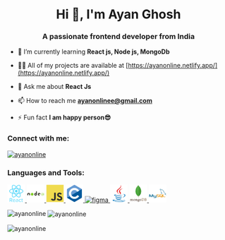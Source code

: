 <h1 align="center">Hi 👋, I'm Ayan Ghosh</h1>
<h3 align="center">A passionate frontend developer from India</h3>

- 🌱 I’m currently learning **React js, Node js, MongoDb**

- 👨‍💻 All of my projects are available at [https://ayanonline.netlify.app/](https://ayanonline.netlify.app/)

- 💬 Ask me about **React Js**

- 📫 How to reach me **ayanonlinee@gmail.com**

- ⚡ Fun fact **I am happy person😎**

<h3 align="left">Connect with me:</h3>
<p align="left">
<a href="https://linkedin.com/in/ayanonline" target="blank"><img align="center" src="https://raw.githubusercontent.com/rahuldkjain/github-profile-readme-generator/master/src/images/icons/Social/linked-in-alt.svg" alt="ayanonline" height="30" width="40" /></a>
</p>

<h3 align="left">Languages and Tools:</h3>
<p align="left"><a href="https://reactjs.org/" target="_blank" rel="noreferrer"> <img src="https://raw.githubusercontent.com/devicons/devicon/master/icons/react/react-original-wordmark.svg" alt="react" width="40" height="40"/> </a><a href="https://nodejs.org" target="_blank" rel="noreferrer"> <img src="https://raw.githubusercontent.com/devicons/devicon/master/icons/nodejs/nodejs-original-wordmark.svg" alt="nodejs" width="40" height="40"/> </a><a href="https://developer.mozilla.org/en-US/docs/Web/JavaScript" target="_blank" rel="noreferrer"> <img src="https://raw.githubusercontent.com/devicons/devicon/master/icons/javascript/javascript-original.svg" alt="javascript" width="40" height="40"/> </a> <a href="https://www.cprogramming.com/" target="_blank" rel="noreferrer"> <img src="https://raw.githubusercontent.com/devicons/devicon/master/icons/c/c-original.svg" alt="c" width="40" height="40"/> </a> <a href="https://www.figma.com/" target="_blank" rel="noreferrer"> <img src="https://www.vectorlogo.zone/logos/figma/figma-icon.svg" alt="figma" width="40" height="40"/> </a> <a href="https://www.java.com" target="_blank" rel="noreferrer"> <img src="https://raw.githubusercontent.com/devicons/devicon/master/icons/java/java-original.svg" alt="java" width="40" height="40"/> </a>  <a href="https://www.mongodb.com/" target="_blank" rel="noreferrer"> <img src="https://raw.githubusercontent.com/devicons/devicon/master/icons/mongodb/mongodb-original-wordmark.svg" alt="mongodb" width="40" height="40"/> </a> <a href="https://www.mysql.com/" target="_blank" rel="noreferrer"> <img src="https://raw.githubusercontent.com/devicons/devicon/master/icons/mysql/mysql-original-wordmark.svg" alt="mysql" width="40" height="40"/> </a>   </p>

<p><img align="left" src="https://github-readme-stats.vercel.app/api/top-langs?username=ayanonline&show_icons=true&locale=en&layout=compact" alt="ayanonline" /></p>

<p>&nbsp;<img align="center" src="https://github-readme-stats.vercel.app/api?username=ayanonline&show_icons=true&locale=en" alt="ayanonline" /></p>

<p><img align="center" src="https://github-readme-streak-stats.herokuapp.com/?user=ayanonline&" alt="ayanonline" /></p>
